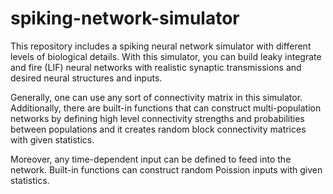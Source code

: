 # spiking-network-simulator
This repository includes a spiking neural network simulator with different levels of biological details. With this simulator, you can build leaky integrate and fire (LIF) neural networks with realistic synaptic transmissions and desired neural structures and inputs.

Generally, one can use any sort of connectivity matrix in this simulator. Additionally, there are built-in functions that can construct multi-population networks by defining high level connectivity strengths and probabilities between populations and it creates random block connectivity matrices with given statistics.

Moreover, any time-dependent input can be defined to feed into the network. Built-in functions can construct random Poission inputs with given statistics.

